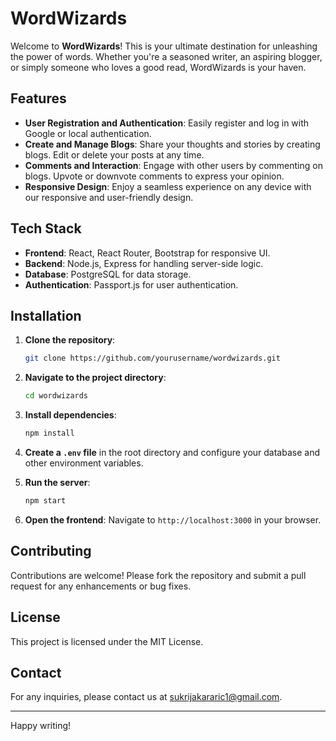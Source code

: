 # WordWizards

Welcome to **WordWizards**! This is your ultimate destination for unleashing the power of words. Whether you're a seasoned writer, an aspiring blogger, or simply someone who loves a good read, WordWizards is your haven.

## Features

- **User Registration and Authentication**: Easily register and log in with Google or local authentication.
- **Create and Manage Blogs**: Share your thoughts and stories by creating blogs. Edit or delete your posts at any time.
- **Comments and Interaction**: Engage with other users by commenting on blogs. Upvote or downvote comments to express your opinion.
- **Responsive Design**: Enjoy a seamless experience on any device with our responsive and user-friendly design.

## Tech Stack

- **Frontend**: React, React Router, Bootstrap for responsive UI.
- **Backend**: Node.js, Express for handling server-side logic.
- **Database**: PostgreSQL for data storage.
- **Authentication**: Passport.js for user authentication.

## Installation

1. **Clone the repository**:
   ```bash
   git clone https://github.com/yourusername/wordwizards.git
   ```

2. **Navigate to the project directory**:
   ```bash
   cd wordwizards
   ```

3. **Install dependencies**:
   ```bash
   npm install
   ```

4. **Create a `.env` file** in the root directory and configure your database and other environment variables.

5. **Run the server**:
   ```bash
   npm start
   ```

6. **Open the frontend**:
   Navigate to `http://localhost:3000` in your browser.

## Contributing

Contributions are welcome! Please fork the repository and submit a pull request for any enhancements or bug fixes.

## License

This project is licensed under the MIT License.

## Contact

For any inquiries, please contact us at [sukrijakararic1@gmail.com](mailto:sukrijakararic1@gmail.com).

---

Happy writing!
